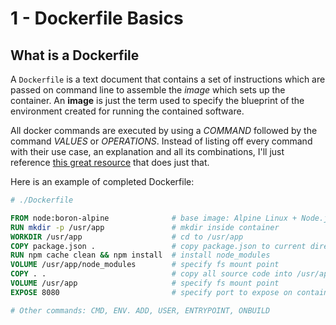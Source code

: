 # 1 - Dockerfile Basics

## What is a Dockerfile

A `Dockerfile` is a text document that contains a set of instructions which are passed on command line to assemble the _image_ which sets up the container. An **image** is just the term used to specify the blueprint of the environment created for running the contained software.

All docker commands are executed by using a _COMMAND_ followed by the command _VALUES_ or _OPERATIONS_. Instead of listing off every command with their use case, an explanation and all its combinations, I'll just reference [this great resource](https://kapeli.com/cheat_sheets/Dockerfile.docset/Contents/Resources/Documents/index) that does just that.

Here is an example of completed Dockerfile:

```Dockerfile
# ./Dockerfile

FROM node:boron-alpine              # base image: Alpine Linux + Node.js
RUN mkdir -p /usr/app               # mkdir inside container
WORKDIR /usr/app                    # cd to /usr/app
COPY package.json .                 # copy package.json to current directory
RUN npm cache clean && npm install  # install node_modules
VOLUME /usr/app/node_modules        # specify fs mount point
COPY . .                            # copy all source code into /usr/app
VOLUME /usr/app                     # specify fs mount point
EXPOSE 8080                         # specify port to expose on container

# Other commands: CMD, ENV. ADD, USER, ENTRYPOINT, ONBUILD
```
